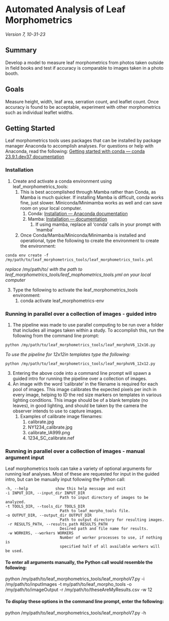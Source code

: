 # Automated Analysis of Leaf Morphometrics
*Version 7, 10-31-23*

## Summary
Develop a model to measure leaf morphometrics from photos taken outside in field books and test if accuracy is comparable to images taken in a photo booth.
## Goals
Measure height, width, leaf area, serration count, and leaflet count. Once accuracy is found to be acceptable, experiment with other morphometrics such as individual leaflet widths. 
## Getting Started
Leaf morphometrics tools uses packages that can be installed by package manager Anaconda to accomplish analyses. For questions or help with Anaconda, read the following:
[Getting started with conda — conda 23.9.1.dev37 documentation](https://conda.io/projects/conda/en/latest/user-guide/getting-started.html)
### Installation
1. Create and activate a conda environment using leaf_morphometrics_tools: 
   1. This is best accomplished through Mamba rather than Conda, as Mamba is much quicker. If installing Mamba is difficult, conda works fine, just slower. Miniconda/Minimamba works as well and can save room on your local computer.
      1. Conda: [Installation — Anaconda documentation](https://docs.anaconda.com/free/anaconda/install/index.html)
      2. Mamba: [Installation — documentation](https://mamba.readthedocs.io/en/latest/installation.html)
         1. If using mamba, replace all ‘conda’ calls in your prompt with ‘mamba’
   2. Once Conda/Mamba/Miniconda/Minimamba is installed and operational, type the following to create the environment to create the environment:
   
```
conda env create -f /my/path/to/leaf_morphometrics_tools/leaf_morphometrics_tools.yml
```
*replace* /my/path/to/ *with the path to leaf_morphometrics_tools/leaf_mophometrics_tools.yml on your local computer*

3. Type the following to activate the leaf_morphometrics_tools environment:
   1. conda activate leaf_morphometrics-env
### Running in parallel over a collection of images - guided intro
1. The pipeline was made to use parallel computing to be run over a folder that includes all images taken within a study. To accomplish this, run the following from the command line prompt:

```
python /my/path/to/leaf_morphometrics_tools/leaf_morphoV6_12x16.py
```

*To use the pipeline for 12x12in templates type the following:*

```
python /my/path/to/leaf_morphometrics_tools/leaf_morphoV6_12x12.py
```

3. Entering the above code into a command line prompt will spawn a guided intro for running the pipeline over a collection of images.
4. An image with the word ‘calibrate’ in the filename is required for each pool of images. This image calibrates the expected pixels per inch in every image, helping to ID the red size markers on templates in various lighting conditions. This image should be of a blank template (no leaves), in good lighting, and should be taken by the camera the observer intends to use to capture images. 
   1. Examples of calibrate image filenames:
      1. calibrate.jpg
      2. NY1234_calibrate.jpg
      3. calibrate_IA999.png
      4. 1234_SC_calibrate.nef
### Running in parallel over a collection of images - manual argument input
Leaf morphometrics tools can take a variety of optional arguments for running leaf analyses. Most of these are requested for input in the guided intro, but can be manually input following the Python call:
```
-h, --help            show this help message and exit
-i INPUT_DIR, --input_dir INPUT_DIR
                        Path to input directory of images to be analyzed.
-t TOOLS_DIR, --tools_dir TOOLS_DIR
                        Path to leaf_morpho_tools file.
-o OUTPUT_DIR, --output_dir OUTPUT_DIR
                        Path to output directory for resulting images.
 -r RESULTS_PATH, --results_path RESULTS_PATH
                        Desired path and file name for results.
 -w WORKERS, --workers WORKERS
                        Number of worker processes to use, if nothing is
                        specified half of all available workers will be used.
```
#### To enter all arguments manually, the Python call would resemble the following:
python /my/path/to/leaf_morphometrics_tools/leaf_morphoV7.py -i /my/path/to/inputImages -t my/path/to/leaf_morpho_tools -o /my/path/to/imageOutput -r /my/path/to/theseAreMyResults.csv -w 12
#### To display these options in the command line prompt, enter the following:
python /my/path/to/leaf_morphometrics_tools/leaf_morphoV7.py -h


